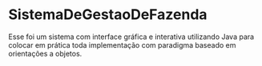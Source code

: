 # SistemaDeGestaoDeFazenda

Esse foi um sistema com interface gráfica e interativa utilizando Java para colocar em prática toda implementação com paradigma baseado em orientações a objetos.
